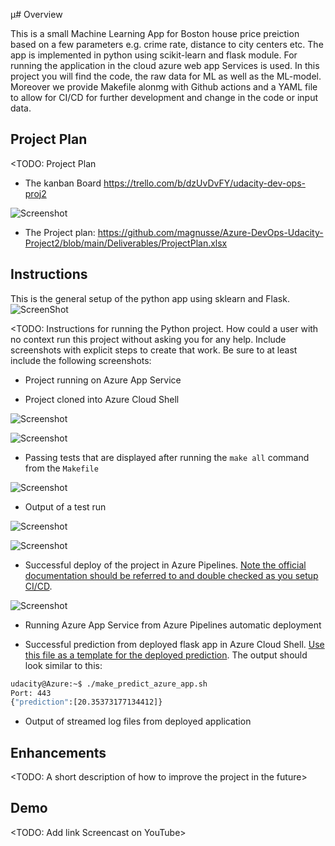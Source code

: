 µ# Overview

This is a small Machine Learning App for Boston house price preiction based on a few parameters e.g. crime rate, distance to city centers etc. The app is implemented in python using scikit-learn and flask module. For running the application in the cloud azure web app Services is used. In this project you will find the code, the raw data for ML as well as the ML-model. Moreover we provide Makefile alonmg with Github actions and a YAML file to allow for CI/CD for further development and change in the code or input data.

## Project Plan
<TODO: Project Plan

* The kanban Board https://trello.com/b/dzUvDvFY/udacity-dev-ops-proj2

![Screenshot](Deliverables/Screenshot%20Trello%20_%20Trello.png)
* The Project plan: https://github.com/magnusse/Azure-DevOps-Udacity-Project2/blob/main/Deliverables/ProjectPlan.xlsx


## Instructions
This is the general setup of the python app using sklearn and Flask.
![ScreenShot](Deliverables/architecture.png)



<TODO:  Instructions for running the Python project.  How could a user with no context run this project without asking you for any help.  Include screenshots with explicit steps to create that work. Be sure to at least include the following screenshots:

* Project running on Azure App Service

* Project cloned into Azure Cloud Shell

![Screenshot](Deliverables/2021-01-24%2021_28_50-screenshot-cloned-repo.png)

![Screenshot](Deliverables/2021-01-24%2021_49-screenshot-clones-repo.png)



* Passing tests that are displayed after running the `make all` command from the `Makefile`

![Screenshot](Deliverables/2021-01-24%2022_19_15-after-make-all.png)

* Output of a test run

![Screenshot](Deliverables/Azure-Shell-start-flask-locally2021-01-31%2021_31_32-.png)

![Screenshot](Deliverables/predict-local-My%20Dashboard%20-%20Microsoft%20Azure.png)


* Successful deploy of the project in Azure Pipelines.  [Note the official documentation should be referred to and double checked as you setup CI/CD](https://docs.microsoft.com/en-us/azure/devops/pipelines/ecosystems/python-webapp?view=azure-devops).

![Screenshot](Deliverables/2021-01-24%2022_43_39-github-action-testrun.png)


* Running Azure App Service from Azure Pipelines automatic deployment

* Successful prediction from deployed flask app in Azure Cloud Shell.  [Use this file as a template for the deployed prediction](https://github.com/udacity/nd082-Azure-Cloud-DevOps-Starter-Code/blob/master/C2-AgileDevelopmentwithAzure/project/starter_files/flask-sklearn/make_predict_azure_app.sh).
The output should look similar to this:

```bash
udacity@Azure:~$ ./make_predict_azure_app.sh
Port: 443
{"prediction":[20.35373177134412]}
```

* Output of streamed log files from deployed application

>

## Enhancements

<TODO: A short description of how to improve the project in the future>

## Demo

<TODO: Add link Screencast on YouTube>
